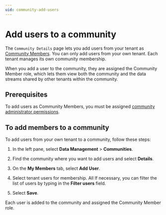 ```yaml
---
uid: community-add-users
---
```


# Add users to a community

The `Community Details` page lets you add users from your tenant as [Community Members](xref:ccRoles#community-member-role-preview). You can only add users from your own tenant. Each tenant manages its own community membership.

When you add a user to the community, they are assigned the Community Member role, which lets them view both the community and the data streams shared by other tenants within the community.

## Prerequisites

To add users as Community Members, you must be assigned [community administrator permissions](xref:ccRoles#community-administrators-preview).

## To add members to a community

To add users from your own tenant to a community, follow these steps:

1. In the left pane, select **Data Management** > **Communities**.

1. Find the community where you want to add users and select **Details**.

1. On the **My Members** tab, select **Add User**.

1. Select tenant users for membership. All If necessary, you can filter the list of users by typing in the **Filter users** field.

1. Select **Save**.

Each user is added to the community and assigned the Community Member role.